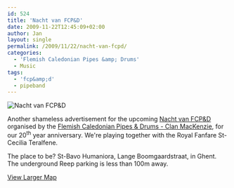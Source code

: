 ```yaml
---
id: 524
title: 'Nacht van FCP&D'
date: 2009-11-22T12:45:09+02:00
author: Jan
layout: single
permalink: /2009/11/22/nacht-van-fcpd/
categories:
  - 'Flemish Caledonian Pipes &amp; Drums'
  - Music
tags:
  - 'fcp&amp;d'
  - pipeband
---
```

![Nacht van FCP&D](/assets/images/2009/11/Nacht-met-tekst-sm.jpg "Nacht van FCP&D")

Another shameless advertisement for the upcoming [Nacht van FCP&D](http://www.glengarry.be/fcpd/geheugensteun.html) organised by the [Flemish Caledonian Pipes & Drums - Clan MacKenzie](http://www.fcpd.be/), for our 20<sup>th</sup> year anniversary. We're playing together with the Royal Fanfare St-Cecilia Teralfene.

The place to be? St-Bavo Humaniora, Lange Boomgaardstraat, in Ghent. The underground Reep parking is less than 100m away.
  
[View Larger Map](http://maps.google.be/maps?f=q&source=embed&hl=en&q=Lange+Boomgaardstraat,+Gent+9000+Ghent,+East+Flanders,+Flemish+Region&sll=50.805935,4.432983&sspn=3.547792,9.195557&ie=UTF8&cd=1&geocode=FZj6CgMdfO84AA&split=0&hq=&hnear=Lange+Boomgaardstraat,+Gent+9000+Ghent,+East+Flanders,+Flemish+Region&ll=51.052712,3.732219&spn=0.004047,0.006437&z=16&iwloc=A)